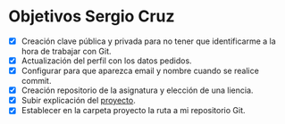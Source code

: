 # Objetivos Sergio Cruz

- [x] Creación clave pública y privada para no tener que identificarme a la hora de trabajar con Git.
- [x] Actualización del perfil con los datos pedidos.
- [x] Configurar para que aparezca email y nombre cuando se realice commit.
- [x] Creación repositorio de la asignatura y elección de una liencia.
- [x] Subir explicación del [proyecto](hhttps://github.com/SergioCruzPerez/InfraestructuraVirtual).
- [x] Establecer en la carpeta proyecto la ruta a mi repositorio Git.
